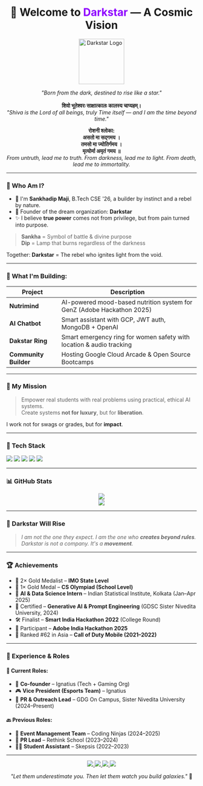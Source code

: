 <h1 align="center">🌌 Welcome to <span style="color:#8f00ff;">Darkstar</span> — A Cosmic Vision</h1>

<p align="center">
  <img src="https://your-logo-link-here.png" width="120" alt="Darkstar Logo"/>
</p>

<p align="center">
  <i>"Born from the dark, destined to rise like a star."</i>
  <br/><br/>
  <strong>शिवो भूतेश्वरः साक्षात्कालः कालस्य चाप्यहम्।</strong><br/>
  <em>"Shiva is the Lord of all beings, truly Time itself — and I am the time beyond time."</em>
</p>

<p align="center">
  <strong>रोशनी श्लोका:</strong><br/>
  <strong>असतो मा सद्गमय ।<br/>
  तमसो मा ज्योतिर्गमय ।<br/>
  मृत्योर्मा अमृतं गमय ॥</strong><br/>
  <em>From untruth, lead me to truth. From darkness, lead me to light. From death, lead me to immortality.</em>
</p>

---

### 🌟 Who Am I?

- 🤖 I'm **Sankhadip Maji**, B.Tech CSE '26, a builder by instinct and a rebel by nature.
- 🌌 Founder of the dream organization: **Darkstar**
- ✨ I believe **true power** comes not from privilege, but from pain turned into purpose.

> **Sankha** = Symbol of battle & divine purpose  
> **Dip** = Lamp that burns regardless of the darkness

Together: **Darkstar** = The rebel who ignites light from the void.

---

### 🚀 What I'm Building:

| Project | Description |
|--------|-------------|
| **Nutrimind** | AI-powered mood-based nutrition system for GenZ (Adobe Hackathon 2025) |
| **AI Chatbot** | Smart assistant with GCP, JWT auth, MongoDB + OpenAI |
| **Dakstar Ring** | Smart emergency ring for women safety with location & audio tracking |
| **Community Builder** | Hosting Google Cloud Arcade & Open Source Bootcamps |

---

### 🌟 My Mission

> Empower real students with real problems using practical, ethical AI systems.  
> Create systems **not for luxury**, but for **liberation**.

I work not for swags or grades, but for **impact**.

---

### 🔧 Tech Stack

<p align="left">
  <img src="https://img.shields.io/badge/Python-3776AB?style=for-the-badge&logo=python&logoColor=white"/>
  <img src="https://img.shields.io/badge/FastAPI-009688?style=for-the-badge&logo=fastapi&logoColor=white"/>
  <img src="https://img.shields.io/badge/MongoDB-4EA94B?style=for-the-badge&logo=mongodb&logoColor=white"/>
  <img src="https://img.shields.io/badge/GCP-FBBC05?style=for-the-badge&logo=googlecloud&logoColor=white"/>
  <img src="https://img.shields.io/badge/React-61DAFB?style=for-the-badge&logo=react&logoColor=black"/>
</p>

---

### 📊 GitHub Stats

<p align="center">
  <img src="https://github-readme-stats.vercel.app/api?username=sankha26&show_icons=true&theme=radical"/>
  <br/>
  <img src="https://github-readme-streak-stats.herokuapp.com/?user=sankha26&theme=dark"/>
</p>

---

### 🌠 Darkstar Will Rise

> _I am not the one they expect. I am the one who **creates beyond rules**._  
> _Darkstar is not a company. It's a **movement**._

---

### 🏆 Achievements

- 🥇 2× Gold Medalist – **IMO State Level**
- 🥇 1× Gold Medal – **CS Olympiad (School Level)**
- 🧠 **AI & Data Science Intern** – Indian Statistical Institute, Kolkata (Jan–Apr 2025)
- 🧪 Certified – **Generative AI & Prompt Engineering** (GDSC Sister Nivedita University, 2024)
- 🛠️ Finalist – **Smart India Hackathon 2022** (College Round)
- 🎯 Participant – **Adobe India Hackathon 2025**
- 🔫 Ranked #62 in Asia – **Call of Duty Mobile (2021–2022)**

---

### 💼 Experience & Roles

#### 🔭 Current Roles:
- 🧠 **Co-founder** – Ignatius (Tech + Gaming Org)
- 🎮 **Vice President (Esports Team)** – Ignatius
- 📢 **PR & Outreach Lead** – GDG On Campus, Sister Nivedita University (2024–Present)

#### 🔙 Previous Roles:
- 🎤 **Event Management Team** – Coding Ninjas (2024–2025)
- 📣 **PR Lead** – Rethink School (2023–2024)
- 🧑‍🏫 **Student Assistant** – Skepsis (2022–2023)

---


<p align="center">
  <a href="https://www.linkedin.com/in/sankhadip-maji-304776254/" target="_blank">
    <img src="https://img.shields.io/badge/LinkedIn-Sankhadip_Maji-0077B5?style=for-the-badge&logo=linkedin&logoColor=white"/>
  </a>
  <a href="https://github.com/Sankhad" target="_blank">
    <img src="https://img.shields.io/badge/GitHub-Sankhad-181717?style=for-the-badge&logo=github&logoColor=white"/>
  </a>
  <a href="mailto:majisankhadip19@gmail.com">
    <img src="https://img.shields.io/badge/Email-Contact_Me-D14836?style=for-the-badge&logo=gmail&logoColor=white"/>
  </a>
  <a href="https://www.instagram.com/cod_maji?igsh=eGh5bjF5Nm9zeHF2" target="_blank">
    <img src="https://img.shields.io/badge/Instagram-@cod_maji-E4405F?style=for-the-badge&logo=instagram&logoColor=white"/>
  </a>
</p>

<p align="center">
  <i>"Let them underestimate you. Then let them watch you build galaxies."</i> 🌌
</p>

